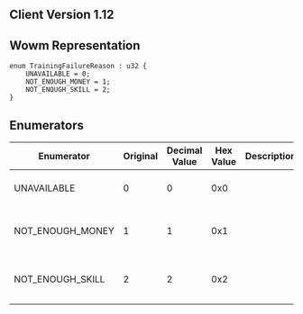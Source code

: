 ## Client Version 1.12

## Wowm Representation
```rust,ignore
enum TrainingFailureReason : u32 {
    UNAVAILABLE = 0;    
    NOT_ENOUGH_MONEY = 1;    
    NOT_ENOUGH_SKILL = 2;    
}

```
## Enumerators
| Enumerator | Original | Decimal Value | Hex Value | Description | Comment |
| --------- | -------- | ------------- | --------- | ----------- | ------- |
| UNAVAILABLE | 0 | 0 | 0x0 |  | Trainer service %d unavailable. |
| NOT_ENOUGH_MONEY | 1 | 1 | 0x1 |  | Not enough money for trainer service %d. |
| NOT_ENOUGH_SKILL | 2 | 2 | 0x2 |  | Not enough skill points for trainer service %d. |

